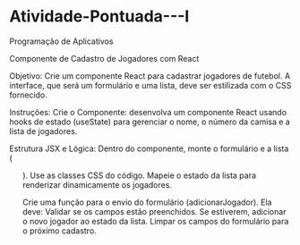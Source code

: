 # Atividade-Pontuada---I
Programação de Aplicativos

Componente de Cadastro de Jogadores com React

Objetivo:
Crie um componente React para cadastrar jogadores de futebol. A interface, que será um formulário e uma lista, deve ser estilizada com o CSS fornecido.

Instruções:
Crie o Componente: desenvolva um componente React usando hooks de estado (useState) para gerenciar o nome, o número da camisa e a lista de jogadores.

Estrutura JSX e Lógica:
Dentro do componente, monte o formulário e a lista (<ul>). Use as classes CSS do código.
Mapeie o estado da lista para renderizar dinamicamente os jogadores.

Crie uma função para o envio do formulário (adicionarJogador).
Ela deve:
Validar se os campos estão preenchidos.
Se estiverem, adicionar o novo jogador ao estado da lista.
Limpar os campos do formulário para o próximo cadastro.
